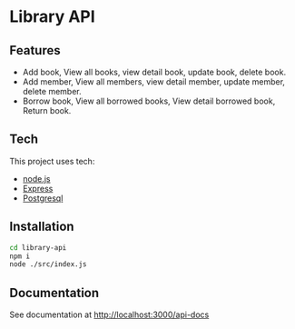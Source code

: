 # Library API

## Features

- Add book, View all books, view detail book, update book, delete book.
- Add member, View all members, view detail member, update member, delete member.
- Borrow book, View all borrowed books, View detail borrowed book, Return book.

## Tech

This project uses tech:

- [node.js](https://nodejs.org/)
- [Express](https://expressjs.com/)
- [Postgresql](https://www.postgresql.org/)

## Installation

```sh
cd library-api
npm i
node ./src/index.js
```

## Documentation

See documentation at [http://localhost:3000/api-docs](http://localhost:3000/api-docs)
